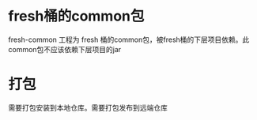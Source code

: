 # fresh桶的common包
fresh-common 工程为 fresh 桶的common包，被fresh桶的下层项目依赖。此common包不应该依赖下层项目的jar
# 打包
需要打包安装到本地仓库。需要打包发布到远端仓库


